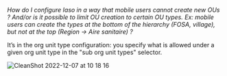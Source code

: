  _How do I configure Iaso in a way that mobile users cannot create new OUs ? And/or is it possible to limit OU creation to certain OU types. Ex: mobile users can create the types at the bottom of the hierarchy (FOSA, village), but not at the top (Region -> Aire sanitaire) ?_

It’s in the org unit type configuration: you specify what is allowed under a given org unit type in the "sub org unit types" selector.

![CleanShot 2022-12-07 at 10 18 16](https://user-images.githubusercontent.com/185797/206139597-f9b1c7e4-3bca-422e-a89b-337bed9d48e4.png)